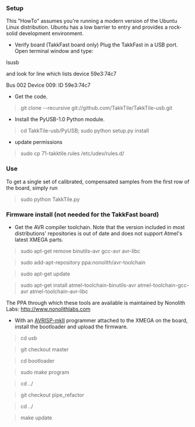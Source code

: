 ### Setup

This "HowTo" assumes you're running a modern version of the Ubuntu Linux distribution. Ubuntu has a low barrier to entry and provides a rock-solid development environment.

* Verify board (TakkFast board only)
Plug the TakkFast in a USB port. Open terminal window and type:

lsusb

and look for line which lists device 59e3:74c7

Bus 002 Device 009: ID 59e3:74c7


* Get the code.

 > git clone --recursive git://github.com/TakkTile/TakkTile-usb.git

* Install the PyUSB-1.0 Python module.

 > cd TakkTile-usb/PyUSB; sudo python setup.py install
 
 * update permissions
 
 > sudo cp 71-takktile.rules /etc/udev/rules.d/

### Use

To get a single set of calibrated, compensated samples from the first row of the board, simply run

 > sudo python TakkTile.py
 
 
### Firmware install (not needed for the TakkFast board)
* Get the AVR compiler toolchain. Note that the version included in most distributions' repositories is out of date and does not support Atmel's latest XMEGA parts.

 > sudo apt-get remove binutils-avr gcc-avr avr-libc
 
 > sudo add-apt-repository ppa:nonolith/avr-toolchain

 > sudo apt-get update

 > sudo apt-get install atmel-toolchain-binutils-avr atmel-toolchain-gcc-avr atmel-toolchain-avr-libc
 
The PPA through which these tools are available is maintained by Nonolith Labs: http://www.nonolithlabs.com


* With an [AVRISP-mkII](http://www.digikey.com/product-search/en/programmers-development-systems/in-circuit-programmers-emulators-and-debuggers/2621880?k=avrisp) programmer attached to the XMEGA on the board, install the bootloader and upload the firmware.

 > cd usb

 > git checkout master

 > cd bootloader

 > sudo make program

 > cd ../

 > git checkout pipe_refactor

 > cd ../

 > make update

